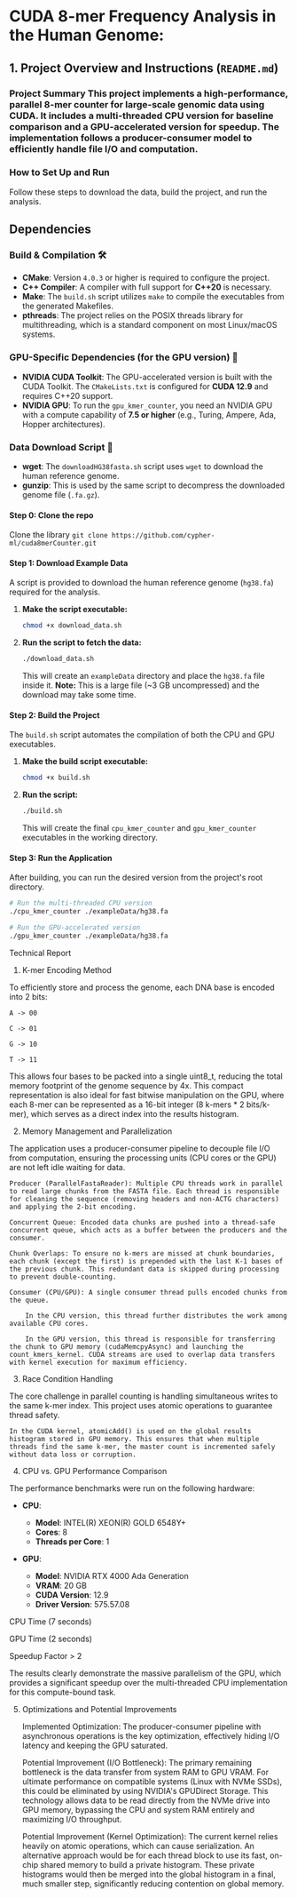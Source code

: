 # CUDA 8-mer Frequency Analysis in the Human Genome:

## 1. Project Overview and Instructions (`README.md`)

### Project Summary This project implements a high-performance, parallel 8-mer counter for large-scale genomic data using CUDA. It includes a multi-threaded CPU version for baseline comparison and a GPU-accelerated version for speedup. The implementation follows a producer-consumer model to efficiently handle file I/O and computation.

### How to Set Up and Run

Follow these steps to download the data, build the project, and run the analysis.

## Dependencies

### Build & Compilation 🛠️

* **CMake**: Version `4.0.3` or higher is required to configure the project.
* **C++ Compiler**: A compiler with full support for **C++20** is necessary.
* **Make**: The `build.sh` script utilizes `make` to compile the executables from the generated Makefiles.
* **pthreads**: The project relies on the POSIX threads library for multithreading, which is a standard component on most Linux/macOS systems.

### GPU-Specific Dependencies (for the GPU version) 🚀

* **NVIDIA CUDA Toolkit**: The GPU-accelerated version is built with the CUDA Toolkit. The `CMakeLists.txt` is configured for **CUDA 12.9** and requires C++20 support.
* **NVIDIA GPU**: To run the `gpu_kmer_counter`, you need an NVIDIA GPU with a compute capability of **7.5 or higher** (e.g., Turing, Ampere, Ada, Hopper architectures).

### Data Download Script 🧬

* **wget**: The `downloadHG38fasta.sh` script uses `wget` to download the human reference genome.
* **gunzip**: This is used by the same script to decompress the downloaded genome file (`.fa.gz`).

#### Step 0: Clone the repo

Clone the library `git clone https://github.com/cypher-ml/cuda8merCounter.git`

#### Step 1: Download Example Data

A script is provided to download the human reference genome (`hg38.fa`) required for the analysis.

1.  **Make the script executable:**
    ```bash
    chmod +x download_data.sh
    ```

2.  **Run the script to fetch the data:**
    ```bash
    ./download_data.sh
    ```
    This will create an `exampleData` directory and place the `hg38.fa` file inside it. **Note:** This is a large file (~3 GB uncompressed) and the download may take some time.

#### Step 2: Build the Project

The `build.sh` script automates the compilation of both the CPU and GPU executables.

1.  **Make the build script executable:**
    ```bash
    chmod +x build.sh
    ```

2.  **Run the script:**
    ```bash
    ./build.sh
    ```
    This will create the final `cpu_kmer_counter` and `gpu_kmer_counter` executables in the working directory.

#### Step 3: Run the Application

After building, you can run the desired version from the project's root directory.

```bash
# Run the multi-threaded CPU version
./cpu_kmer_counter ./exampleData/hg38.fa

# Run the GPU-accelerated version
./gpu_kmer_counter ./exampleData/hg38.fa
```

Technical Report
1. K-mer Encoding Method

To efficiently store and process the genome, each DNA base is encoded into 2 bits:

    A -> 00

    C -> 01

    G -> 10

    T -> 11

This allows four bases to be packed into a single uint8_t, reducing the total memory footprint of the genome sequence by 4x. This compact representation is also ideal for fast bitwise manipulation on the GPU, where each 8-mer can be represented as a 16-bit integer (8 k-mers * 2 bits/k-mer), which serves as a direct index into the results histogram.

2. Memory Management and Parallelization

The application uses a producer-consumer pipeline to decouple file I/O from computation, ensuring the processing units (CPU cores or the GPU) are not left idle waiting for data.

    Producer (ParallelFastaReader): Multiple CPU threads work in parallel to read large chunks from the FASTA file. Each thread is responsible for cleaning the sequence (removing headers and non-ACTG characters) and applying the 2-bit encoding.

    Concurrent Queue: Encoded data chunks are pushed into a thread-safe concurrent queue, which acts as a buffer between the producers and the consumer.

    Chunk Overlaps: To ensure no k-mers are missed at chunk boundaries, each chunk (except the first) is prepended with the last K-1 bases of the previous chunk. This redundant data is skipped during processing to prevent double-counting.

    Consumer (CPU/GPU): A single consumer thread pulls encoded chunks from the queue.

        In the CPU version, this thread further distributes the work among available CPU cores.

        In the GPU version, this thread is responsible for transferring the chunk to GPU memory (cudaMemcpyAsync) and launching the count_kmers_kernel. CUDA streams are used to overlap data transfers with kernel execution for maximum efficiency.

3. Race Condition Handling

The core challenge in parallel counting is handling simultaneous writes to the same k-mer index. This project uses atomic operations to guarantee thread safety.

    In the CUDA kernel, atomicAdd() is used on the global results histogram stored in GPU memory. This ensures that when multiple threads find the same k-mer, the master count is incremented safely without data loss or corruption.

4. CPU vs. GPU Performance Comparison

The performance benchmarks were run on the following hardware:

* **CPU**:
    * **Model**: INTEL(R) XEON(R) GOLD 6548Y+
    * **Cores**: 8
    * **Threads per Core**: 1

* **GPU**:
    * **Model**: NVIDIA RTX 4000 Ada Generation
    * **VRAM**: 20 GB
    * **CUDA Version**: 12.9
    * **Driver Version**: 575.57.08


CPU Time (7 seconds)
	
GPU Time (2 seconds)
	
Speedup Factor > 2


The results clearly demonstrate the massive parallelism of the GPU, which provides a significant speedup over the multi-threaded CPU implementation for this compute-bound task.

5. Optimizations and Potential Improvements

    Implemented Optimization: The producer-consumer pipeline with asynchronous operations is the key optimization, effectively hiding I/O latency and keeping the GPU saturated.

    Potential Improvement (I/O Bottleneck): The primary remaining bottleneck is the data transfer from system RAM to GPU VRAM. For ultimate performance on compatible systems (Linux with NVMe SSDs), this could be eliminated by using NVIDIA's GPUDirect Storage. This technology allows data to be read directly from the NVMe drive into GPU memory, bypassing the CPU and system RAM entirely and maximizing I/O throughput.

    Potential Improvement (Kernel Optimization): The current kernel relies heavily on atomic operations, which can cause serialization. An alternative approach would be for each thread block to use its fast, on-chip shared memory to build a private histogram. These private histograms would then be merged into the global histogram in a final, much smaller step, significantly reducing contention on global memory.